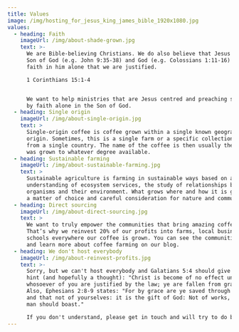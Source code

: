 ```yaml
---
title: Values
image: /img/hosting_for_jesus_king_james_bible_1920x1080.jpg
values:
  - heading: Faith
    imageUrl: /img/about-shade-grown.jpg
    text: >-
      We are Bible-believing Christians. We do also believe that Jesus is the
      Son of God (e.g. John 9:35-38) and God (e.g. Colossians 1:11-16) and is by
      faith in him alone that we are justified.

      1 Corinthians 15:1-4


      We want to help ministries that are Jesus centred and preaching salvation
      by faith alone in the Son of God.
  - heading: Single origin
    imageUrl: /img/about-single-origin.jpg
    text: >
      Single-origin coffee is coffee grown within a single known geographic
      origin. Sometimes, this is a single farm or a specific collection of beans
      from a single country. The name of the coffee is then usually the place it
      was grown to whatever degree available.
  - heading: Sustainable farming
    imageUrl: /img/about-sustainable-farming.jpg
    text: >
      Sustainable agriculture is farming in sustainable ways based on an
      understanding of ecosystem services, the study of relationships between
      organisms and their environment. What grows where and how it is grown are
      a matter of choice and careful consideration for nature and communities.
  - heading: Direct sourcing
    imageUrl: /img/about-direct-sourcing.jpg
    text: >
      We want to truly empower the communities that bring amazing coffee to you.
      That’s why we reinvest 20% of our profits into farms, local businesses and
      schools everywhere our coffee is grown. You can see the communities grow
      and learn more about coffee farming on our blog.
  - heading: We don't host everybody
    imageUrl: /img/about-reinvest-profits.jpg
    text: >-
      Sorry, but we can't host everybody and Galatians 5:4 should give you a
      hint (and hopefully a thought): "Christ is become of no effect unto you,
      whosoever of you are justified by the law; ye are fallen from grace."
      Also, Ephesians 2:8-9 states: "For by grace are ye saved through faith;
      and that not of yourselves: it is the gift of God: Not of works, lest any
      man should boast."

      If you don't understand, please get in touch and will try to do better.
---
```


